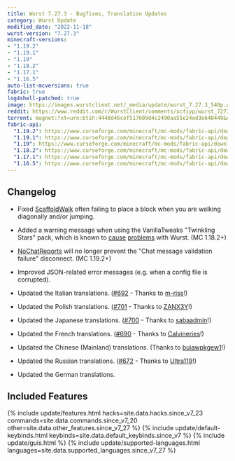 ```yaml
---
title: Wurst 7.27.3 - Bugfixes, Translation Updates
category: Wurst Update
modified_date: "2022-11-18"
wurst-version: "7.27.3"
minecraft-versions:
- "1.19.2"
- "1.19.1"
- "1.19"
- "1.18.2"
- "1.17.1"
- "1.16.5"
auto-list-mcversions: true
fabric: true
log4shell-patched: true
image: https://images.wurstclient.net/_media/update/wurst_7.27.3_540p.webp
reddit: https://www.reddit.com/r/WurstClient/comments/xcfiyp/wurst_7273_bugfixes_translation_updates/
torrent: magnet:?xt=urn:btih:4448d46cef517609d4c2490aa55e24ed3e640449&dn=Wurst%207.27.3&tr=udp%3a%2f%2ftracker.opentrackr.org%3a1337%2fannounce&tr=udp%3a%2f%2f9.rarbg.com%3a2810%2fannounce&tr=udp%3a%2f%2ftracker.openbittorrent.com%3a6969%2fannounce&tr=http%3a%2f%2ftracker.openbittorrent.com%3a80%2fannounce&tr=https%3a%2f%2fopentracker.i2p.rocks%3a443%2fannounce&tr=udp%3a%2f%2ftracker.torrent.eu.org%3a451%2fannounce&tr=udp%3a%2f%2fexodus.desync.com%3a6969%2fannounce&tr=udp%3a%2f%2ftracker.moeking.me%3a6969%2fannounce&tr=udp%3a%2f%2ftracker.dler.org%3a6969%2fannounce&tr=udp%3a%2f%2fopen.demonii.com%3a1337%2fannounce&tr=udp%3a%2f%2fexplodie.org%3a6969%2fannounce&tr=udp%3a%2f%2fchouchou.top%3a8080%2fannounce&tr=https%3a%2f%2ftracker.nanoha.org%3a443%2fannounce&tr=https%3a%2f%2ftracker.lilithraws.org%3a443%2fannounce&tr=http%3a%2f%2fvps02.net.orel.ru%3a80%2fannounce&tr=http%3a%2f%2ftracker3.ctix.cn%3a8080%2fannounce&tr=http%3a%2f%2ftracker.mywaifu.best%3a6969%2fannounce&tr=http%3a%2f%2ftracker.edkj.club%3a6969%2fannounce&tr=udp%3a%2f%2fzecircle.xyz%3a6969%2fannounce&tr=udp%3a%2f%2fyahor.ftp.sh%3a6969%2fannounce
fabric-api:
  "1.19.2": https://www.curseforge.com/minecraft/mc-mods/fabric-api/download/3983748
  "1.19.1": https://www.curseforge.com/minecraft/mc-mods/fabric-api/download/3902660
  "1.19": https://www.curseforge.com/minecraft/mc-mods/fabric-api/download/3891323
  "1.18.2": https://www.curseforge.com/minecraft/mc-mods/fabric-api/download/3891301
  "1.17.1": https://www.curseforge.com/minecraft/mc-mods/fabric-api/download/3609590
  "1.16.5": https://www.curseforge.com/minecraft/mc-mods/fabric-api/download/3516413
---
```

## Changelog

- Fixed [ScaffoldWalk](https://wurst.wiki/scaffoldwalk) often failing to place a block when you are walking diagonally and/or jumping.

- Added a warning message when using the VanillaTweaks "Twinkling Stars" pack, which is known to [cause](https://www.reddit.com/r/WurstClient/comments/wqy8pz/moving_vertical_bars_on_wurst_menus/) [problems](https://www.reddit.com/r/WurstClient/comments/wt7sqk/how_to_remove_those_line_thingies/) with Wurst. (MC 1.18.2+)

- [NoChatReports](https://wurst.wiki/nochatreports) will no longer prevent the "Chat message validation failure" disconnect. (MC 1.19.2+)

- Improved JSON-related error messages (e.g. when a config file is corrupted).

- Updated the Italian translations. ([#692](https://github.com/Wurst-Imperium/Wurst7/pull/692) - Thanks to <a href="https://github.com/m-riss">m-riss</a>!)

- Updated the Polish translations. ([#701](https://github.com/Wurst-Imperium/Wurst7/pull/701) - Thanks to <a href="https://github.com/ZANX3Y">ZANX3Y</a>!)

- Updated the Japanese translations. ([#700](https://github.com/Wurst-Imperium/Wurst7/pull/700) - Thanks to <a href="https://github.com/sabaadmin">sabaadmin</a>!)

- Updated the French translations. ([#690](https://github.com/Wurst-Imperium/Wurst7/pull/690) - Thanks to <a href="https://github.com/Calvineries">Calvineries</a>!)

- Updated the Chinese (Mainland) translations. (Thanks to <a href="https://crowdin.com/profile/buiawpkgew1">buiawpkgew1</a>!)

- Updated the Russian translations. ([#672](https://github.com/Wurst-Imperium/Wurst7/pull/672) - Thanks to <a href="https://github.com/Ultra119">Ultra119</a>!)

- Updated the German translations.

## Included Features

{% include update/features.html hacks=site.data.hacks.since_v7_23 commands=site.data.commands.since_v7_20 other=site.data.other_features.since_v7_27 %}
{% include update/default-keybinds.html keybinds=site.data.default_keybinds.since_v7 %}
{% include update/guis.html %}
{% include update/supported-languages.html languages=site.data.supported_languages.since_v7_27 %}
